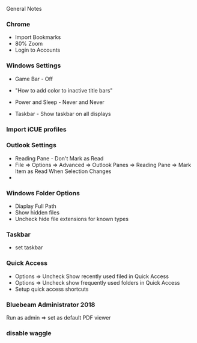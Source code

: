 General Notes

### Chrome
* Import Bookmarks
* 80% Zoom
* Login to Accounts

### Windows Settings
* Game Bar - Off
* "How to add color to inactive title bars"

* Power and Sleep - Never and Never
* Taskbar - Show taskbar on all displays

### Import iCUE profiles


### Outlook Settings
* Reading Pane - Don't Mark as Read
* File => Options => Advanced => Outlook Panes => Reading Pane => Mark Item as Read When Selection Changes
* 

### Windows Folder Options
* Diaplay Full Path
* Show hidden files
* Uncheck hide file extensions for known types

### Taskbar
* set taskbar


### Quick Access
* Options => Uncheck Show recently used filed in Quick Access
* Options => Uncheck show frequently used folders in Quick Access
* Setup quick access shortcuts


### Bluebeam Administrator 2018
Run as admin => set as default PDF viewer

### disable waggle